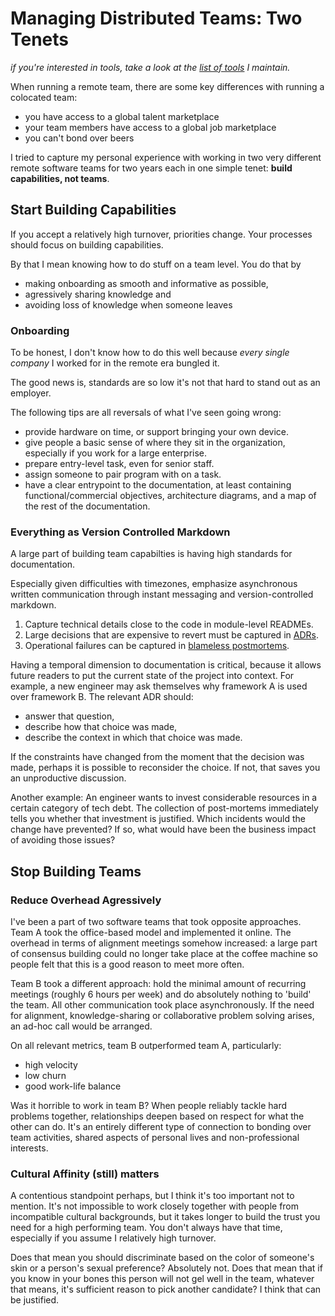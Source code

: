 # Managing Distributed Teams: Two Tenets

*if you're interested in tools, take a look at the [list of tools](https://github.com/tomrijntjes/distributed-teams) I maintain.*

When running a remote team, there are some key differences with running a colocated team:

- you have access to a global talent marketplace
- your team members have access to a global job marketplace
- you can't bond over beers

I tried to capture my personal experience with working in two very different remote software teams for two years each in one simple tenet: **build capabilities, not teams**. 

## Start Building Capabilities

If you accept a relatively high turnover, priorities change. 
Your processes should focus on building capabilities. 

By that I mean knowing how to do stuff on a team level. You do that by 
- making onboarding as smooth and informative as possible, 
- agressively sharing knowledge and 
- avoiding loss of knowledge when someone leaves

### Onboarding

To be honest, I don't know how to do this well because *every single company* I worked for in the remote era bungled it. 

The good news is, standards are so low it's not that hard to stand out as an employer.

The following tips are all reversals of what I've seen going wrong:
- provide hardware on time, or support bringing your own device.
- give people a basic sense of where they sit in the organization, especially if you work for a large enterprise.
- prepare entry-level task, even for senior staff.
- assign someone to pair program with on a task.
- have a clear entrypoint to the documentation, at least containing functional/commercial objectives, architecture diagrams, and a map of the rest of the documentation.

### Everything as Version Controlled Markdown

A large part of building team capabilties is having high standards for documentation.

Especially given difficulties with timezones, emphasize asynchronous written communication through instant messaging and version-controlled markdown.

1. Capture technical details close to the code in module-level READMEs.
1. Large decisions that are expensive to revert must be captured in [ADRs](https://adr.github.io/).
1. Operational failures can be captured in [blameless postmortems](https://github.com/dastergon/postmortem-templates).

Having a temporal dimension to documentation is critical, because it allows future readers to put the current state of the project into context. For example, a new engineer may ask themselves why framework A is used over framework B. The relevant ADR should:
- answer that question,
- describe how that choice was made,
- describe the context in which that choice was made.

If the constraints have changed from the moment that the decision was made, perhaps it is possible to reconsider the choice. If not, that saves you an unproductive discussion.

Another example:
An engineer wants to invest considerable resources in a certain category of tech debt. The collection of post-mortems immediately tells you whether that investment is justified. Which incidents would the change have prevented? If so, what would have been the business impact of avoiding those issues?

## Stop Building Teams

### Reduce Overhead Agressively

I've been a part of two software teams that took opposite approaches. Team A took the office-based model and implemented it online. The overhead in terms of alignment meetings somehow increased: a large part of consensus building could no longer take place at the coffee machine so people felt that this is a good reason to meet more often.

Team B took a different approach: hold the minimal amount of recurring meetings (roughly 6 hours per week) and do absolutely nothing to 'build' the team. All other communication took place asynchronously. If the need for alignment, knowledge-sharing or collaborative problem solving arises, an ad-hoc call would be arranged.

On all relevant metrics, team B outperformed team A, particularly:
- high velocity
- low churn
- good work-life balance

Was it horrible to work in team B?
When people reliably tackle hard problems together, relationships deepen based on respect for what the other can do. 
It's an entirely different type of connection to bonding over team activities, shared aspects of personal lives and non-professional interests.

### Cultural Affinity (still) matters

A contentious standpoint perhaps, but I think it's too important not to mention. 
It's not impossible to work closely together with people from incompatible cultural backgrounds, but it takes longer to build the trust you need for a high performing team.
You don't always have that time, especially if you assume I relatively high turnover.

Does that mean you should discriminate based on the color of someone's skin or a person's sexual preference? Absolutely not.
Does that mean that if you know in your bones this person will not gel well in the team, whatever that means, it's sufficient reason to pick another candidate? I think that can be justified.

